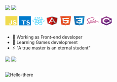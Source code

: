 <div style="display: inline_block">
  <img height="175em" src="https://github-readme-stats.vercel.app/api?username=higor-bianchetti&hide=issues,contribs&count_private=true&show_icons=true&theme=algolia&include_all_commits=true"/>
  <img height="175em" src="https://github-readme-stats.vercel.app/api/top-langs/?username=higor-bianchetti&layout=compact&langs_count=5&theme=algolia"/>
</div>
  
<div style="display: inline_block"><br>
  <img align="center" alt="Javascript" height="30" width="40" src="https://raw.githubusercontent.com/devicons/devicon/master/icons/javascript/javascript-plain.svg">
  <img align="center" alt="Typescript" height="30" width="40" src="https://raw.githubusercontent.com/devicons/devicon/master/icons/typescript/typescript-plain.svg">
  <img align="center" alt="React" height="30" width="40" src="https://raw.githubusercontent.com/devicons/devicon/master/icons/react/react-original.svg">
  <img align="center" alt="Angular" height="30" width="40" src="https://raw.githubusercontent.com/devicons/devicon/master/icons/angularjs/angularjs-original.svg">
  <img align="center" alt="HTML" height="30" width="40" src="https://raw.githubusercontent.com/devicons/devicon/master/icons/html5/html5-original.svg">
  <img align="center" alt="CSS" height="30" width="40" src="https://raw.githubusercontent.com/devicons/devicon/master/icons/css3/css3-original.svg">
  <img align="center" alt="Sass" height="30" width="40" src="https://raw.githubusercontent.com/devicons/devicon/master/icons/sass/sass-original.svg">
  <img align="center" alt="Csharp" height="30" width="40" src="https://raw.githubusercontent.com/devicons/devicon/master/icons/csharp/csharp-original.svg">
</div>

##
- 🔭 Working as Front-end developer
- 🌱 Learning Games development
- ⚡ "A true master is an eternal student"

<a href = "mailto:higorbianchetti@gmail.com"><img src="https://img.shields.io/badge/-Gmail-%23333?style=for-the-badge&logo=gmail&logoColor=white" target="_blank"></a>
<a href="https://www.linkedin.com/in/higor-bianchetti-144108122" target="_blank"><img src="https://img.shields.io/badge/-LinkedIn-%230077B5?style=for-the-badge&logo=linkedin&logoColor=white" target="_blank"></a>

##
<div>
  <img align="center" alt="Hello-there" src="https://c.tenor.com/0Akz_GWDQyQAAAAd/star-wars-hello-there.gif">
</div>

##
